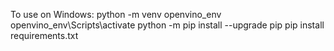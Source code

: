 To use on Windows:
python -m venv openvino_env
openvino_env\Scripts\activate
python -m pip install --upgrade pip
pip install requirements.txt